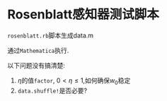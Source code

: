 # Rosenblatt感知器测试脚本


`rosenblatt.rb`脚本生成data.m

通过`Mathematica`执行. 

以下问题没有搞清楚:

1. $\eta$的值`factor`, $0 < \eta \le 1$,如何确保$w_0$稳定
2. `data.shuffle!`是否必要?

